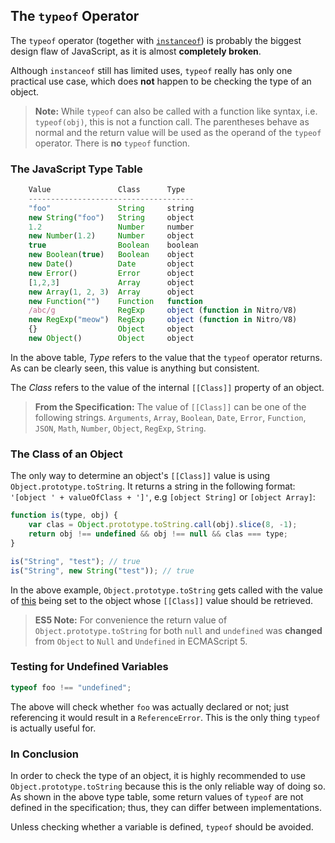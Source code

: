 ## The `typeof` Operator

The `typeof` operator (together with
[`instanceof`](#types.instanceof)) is probably the biggest
design flaw of JavaScript, as it is almost **completely broken**.

Although `instanceof` still has limited uses, `typeof` really has only one
practical use case, which does **not** happen to be checking the type of an
object.

> **Note:** While `typeof` can also be called with a function like syntax, i.e.
> `typeof(obj)`, this is not a function call. The parentheses behave as normal
> and the return value will be used as the operand of the `typeof` operator.
> There is **no** `typeof` function.

### The JavaScript Type Table

```js
    Value               Class      Type
    -------------------------------------
    "foo"               String     string
    new String("foo")   String     object
    1.2                 Number     number
    new Number(1.2)     Number     object
    true                Boolean    boolean
    new Boolean(true)   Boolean    object
    new Date()          Date       object
    new Error()         Error      object
    [1,2,3]             Array      object
    new Array(1, 2, 3)  Array      object
    new Function("")    Function   function
    /abc/g              RegExp     object (function in Nitro/V8)
    new RegExp("meow")  RegExp     object (function in Nitro/V8)
    {}                  Object     object
    new Object()        Object     object
```

In the above table, _Type_ refers to the value that the `typeof` operator returns.
As can be clearly seen, this value is anything but consistent.

The _Class_ refers to the value of the internal `[[Class]]` property of an object.

> **From the Specification:** The value of `[[Class]]` can be one of the
> following strings. `Arguments`, `Array`, `Boolean`, `Date`, `Error`,
> `Function`, `JSON`, `Math`, `Number`, `Object`, `RegExp`, `String`.

### The Class of an Object

The only way to determine an object's `[[Class]]` value is using `Object.prototype.toString`. It
returns a string in the following format: `'[object ' + valueOfClass + ']'`, e.g `[object String]` or
`[object Array]`:

```js
function is(type, obj) {
	var clas = Object.prototype.toString.call(obj).slice(8, -1);
	return obj !== undefined && obj !== null && clas === type;
}

is("String", "test"); // true
is("String", new String("test")); // true
```

In the above example, `Object.prototype.toString` gets called with the value of
[this](#function.this) being set to the object whose `[[Class]]` value should be
retrieved.

> **ES5 Note:** For convenience the return value of `Object.prototype.toString`
> for both `null` and `undefined` was **changed** from `Object` to `Null` and
> `Undefined` in ECMAScript 5.

### Testing for Undefined Variables

```js
typeof foo !== "undefined";
```

The above will check whether `foo` was actually declared or not; just
referencing it would result in a `ReferenceError`. This is the only thing
`typeof` is actually useful for.

### In Conclusion

In order to check the type of an object, it is highly recommended to use
`Object.prototype.toString` because this is the only reliable way of doing so.
As shown in the above type table, some return values of `typeof` are not defined
in the specification; thus, they can differ between implementations.

Unless checking whether a variable is defined, `typeof` should be avoided.
